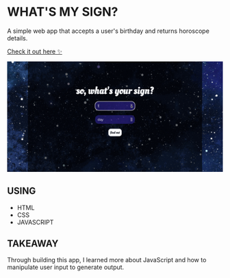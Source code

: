 # WHAT'S MY SIGN?
A simple web app that accepts a user's birthday and returns horoscope details. 

[Check it out here :sparkles:](https://whatsmysign.netlify.app)

<a href="https://whatsmysign.netlify.app" target="_blank">
    <img src="https://github.com/randicrews/horoscope/blob/main/HOROSCOPE.gif"/>
</a>

## USING 
- HTML
- CSS
- JAVASCRIPT

## TAKEAWAY
Through building this app, I learned more about JavaScript and how to manipulate user input to generate output.



